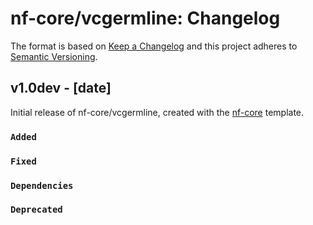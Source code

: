 # nf-core/vcgermline: Changelog

The format is based on [Keep a Changelog](https://keepachangelog.com/en/1.0.0/)
and this project adheres to [Semantic Versioning](https://semver.org/spec/v2.0.0.html).

## v1.0dev - [date]

Initial release of nf-core/vcgermline, created with the [nf-core](https://nf-co.re/) template.

### `Added`

### `Fixed`

### `Dependencies`

### `Deprecated`
